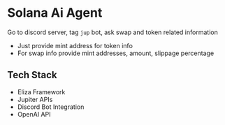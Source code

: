 # Solana Ai Agent

Go to discord server, tag `jup` bot, ask swap and token related information

- Just provide mint address for token  info
- For swap info provide mint addresses, amount, slippage percentage


## Tech Stack

- Eliza Framework
- Jupiter APIs
- Discord Bot Integration
- OpenAI API


